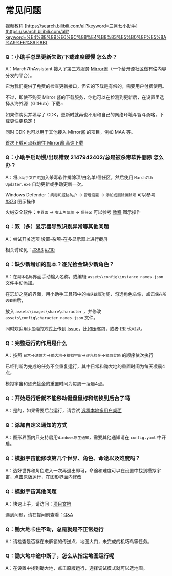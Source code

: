 # 常见问题

视频教程 [https://search.bilibili.com/all?keyword=三月七小助手](https://search.bilibili.com/all?keyword=%E4%B8%89%E6%9C%88%E4%B8%83%E5%B0%8F%E5%8A%A9%E6%89%8B)

### Q：小助手总是更新失败/下载速度缓慢 怎么办？

A：March7thAssistant 接入了第三方服务 [Mirror酱](https://mirrorchyan.com/?source=m7a-faq)（一个给开源社区做有偿内容分发的平台）。

它为我们提供了免费的检查更新接口，但它的下载是有偿的，需要用户付费使用。

不过，即使不购买 Mirror 酱的下载服务，你也可以在检测到更新后，在设置里选择从海外源（GitHub）下载~

如果你购买并填写了 CDK，更新时就再也不用和自己的网络环境斗智斗勇咯，下载更快更稳定！

同时 CDK 也可以用于其他接入 Mirror酱 的项目，例如 MAA 等。

[首次下载可点我前往 Mirror酱 高速下载](https://mirrorchyan.com/zh/download?rid=March7thAssistant&os=&arch=&channel=stable&source=m7a-faq)

### Q：小助手启动慢/出现错误 2147942402/总是被杀毒软件删除 怎么办？

A：将`小助手文件夹`加入杀毒软件排除项/白名单/信任区，然后使用 `March7th Updater.exe` 自动更新或手动更新一次。

Windows Defender：`病毒和威胁防护` → `管理设置` → `添加或删除排除项` 可以参考 [#373](https://github.com/moesnow/March7thAssistant/issues/373) 图示操作

火绒安全软件：`主界面` → `右上角菜单` → `信任区` 可以参考 [教程](https://cs.xunyou.com/html/282/15252.shtml) 图示操作

### Q：双（多）显示器导致识别异常等其他问题

A：尝试开关选项 设置-杂项-在多显示器上进行截屏

相关讨论见：[#383](https://github.com/moesnow/March7thAssistant/issues/383) [#710](https://github.com/moesnow/March7thAssistant/issues/710)

### Q：缺少新增加的副本？逐光捡金缺少新角色？

A：在`副本名称`界面手动输入名称，或编辑 `assets\config\instance_names.json` 文件手动添加。

在忘却之庭的界面，用小助手工具箱中的`捕获截图`功能，勾选角色头像，点击`保存所选截图`后，

放入 `assets\images\share\character` ，并修改 `assets\config\character_names.json` 文件。

同时欢迎用`未压缩`的方式上传到 [Issue](https://github.com/moesnow/March7thAssistant/issues)，比如压缩包，或者 [PR](https://github.com/moesnow/March7thAssistant/pulls) 也可以。

### Q：完整运行的作用是什么

A：按照 `日常`→`清体力`→`锄大地`→`模拟宇宙`→`逐光捡金`→`领取奖励` 的顺序依次执行

已经判断为完成的任务不会重复运行，其中日常和锄大地的重置时间为每天凌晨4点，

模拟宇宙和逐光捡金的重置时间为每周一凌晨4点。

### Q：开始运行后就不能移动键盘鼠标和切换到后台了吗

A：是的，如果需要后台运行，请尝试 [远程本地多用户桌面](https://m7a.top/#/assets/docs/Background)

### Q：添加自定义通知的方式

A：图形界面内只支持启用`Windows原生通知`，需要其他通知请在 `config.yaml` 中开启。

### Q：模拟宇宙能修改第几个世界、角色、命途以及难度吗？

A：选好世界和角色进入一次再退出即可，命途和难度可以在设置中找到模拟宇宙，点击原版运行，在图形界面内修改

### Q：模拟宇宙其他问题

A：快速上手，请访问：[项目文档](https://github.com/Night-stars-1/Auto_Simulated_Universe_Docs/blob/docs/docs/guide/index.md) 

遇到问题，请在提问前查看：[Q&A](https://github.com/Night-stars-1/Auto_Simulated_Universe_Docs/blob/docs/docs/guide/qa.md)

### Q：锄大地卡住不动，总是就是不正常运行

A：请检查是否存在未解锁的传送点、地图大门，未完成的机巧鸟等任务。

### Q：锄大地中途中断了，怎么从指定地图运行呢

A：在设置中找到锄大地，点击原版运行，选择调试模式就可以选地图。
